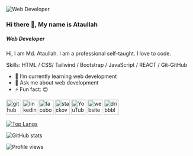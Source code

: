 ![Web Developer](https://media.licdn.com/dms/image/D4D16AQECPaw_XnqeCw/profile-displaybackgroundimage-shrink_350_1400/0/1698307906440?e=1703721600&v=beta&t=foO9gULE7shWWRbGBmAxydkL-1mkuHC5veoCut9RkLo)
### Hi there 👋, My name is Ataullah
##### Web Developer

Hi, I am Md. Ataullah. I am a professional self-taught. I love to code.

Skills: HTML / CSS/ Tailwind / Bootstrap / JavaScript / REACT / Git-GitHub  

- 🌱 I’m currently learning web development 
- 💬 Ask me about web development 
- ⚡ Fun fact: 😍 


[<img src='https://cdn.jsdelivr.net/npm/simple-icons@3.0.1/icons/github.svg' alt='github' height='40'>](https://github.com/ataullah1)  [<img src='https://cdn.jsdelivr.net/npm/simple-icons@3.0.1/icons/linkedin.svg' alt='linkedin' height='40'>](https://www.linkedin.com/in/md-ataullah/)  [<img src='https://cdn.jsdelivr.net/npm/simple-icons@3.0.1/icons/facebook.svg' alt='facebook' height='40'>](https://www.facebook.com/MdAtaullah11)  [<img src='https://cdn.jsdelivr.net/npm/simple-icons@3.0.1/icons/stackoverflow.svg' alt='stackoverflow' height='40'>](https://stackoverflow.com/users/md-ataullah)  [<img src='https://cdn.jsdelivr.net/npm/simple-icons@3.0.1/icons/youtube.svg' alt='YouTube' height='40'>](https://www.youtube.com/channel/@Snowytech1)  [<img src='https://cdn.jsdelivr.net/npm/simple-icons@3.0.1/icons/icloud.svg' alt='website' height='40'>](https://www.w3profile.com/mdataullah/)  [<img src='https://cdn.jsdelivr.net/npm/simple-icons@3.0.1/icons/dribbble.svg' alt='dribbble' height='40'>](https://dribbble.com/mdataullah)  

[![Top Langs](https://github-readme-stats.vercel.app/api/top-langs/?username=ataullah1)](https://github.com/anuraghazra/github-readme-stats)

![GitHub stats](https://github-readme-stats.vercel.app/api?username=ataullah1&show_icons=true)  

![Profile views](https://gpvc.arturio.dev/ataullah1)  
